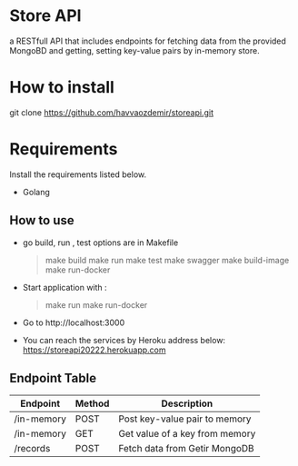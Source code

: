 # Store API

a RESTfull API that includes endpoints for fetching data from the provided MongoBD and getting, setting key-value pairs by in-memory store.

# How to install

git clone https://github.com/havvaozdemir/storeapi.git

# Requirements

Install the requirements listed below.

* Golang 

## How to use
* go build, run , test options are in Makefile

    >make build
    >make run
    >make test
    >make swagger
    >make build-image
    >make run-docker

* Start application with : 
    >make run
    >make run-docker

* Go to http://localhost:3000

* You can reach the services by Heroku address below:
    https://storeapi20222.herokuapp.com

## Endpoint Table

| Endpoint        | Method | Description                       |
| ----------------|--------|-----------------------------------|
| /in-memory      | POST   | Post key-value pair to memory     |
| /in-memory      | GET    | Get value of a key from memory    |
| /records        | POST   | Fetch data from Getir MongoDB     |